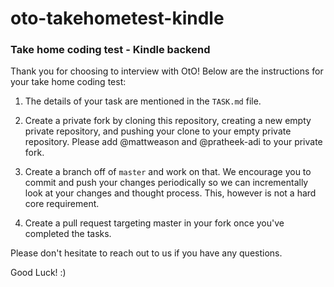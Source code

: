# oto-takehometest-kindle
### Take home coding test - Kindle backend

Thank you for choosing to interview with OtO! Below are the instructions for your take home coding test:

1. The details of your task are mentioned in the `TASK.md` file.

2. Create a private fork by cloning this repository, creating a new empty private repository, and pushing your clone to your empty private repository. Please add @mattweason and @pratheek-adi to your private fork.

3. Create a branch off of `master` and work on that. We encourage you to commit and push your changes periodically so we can incrementally look at your changes and thought process. This, however is not a hard core requirement.

4. Create a pull request targeting master in your fork once you've completed the tasks.

Please don't hesitate to reach out to us if you have any questions.

Good Luck! :)
